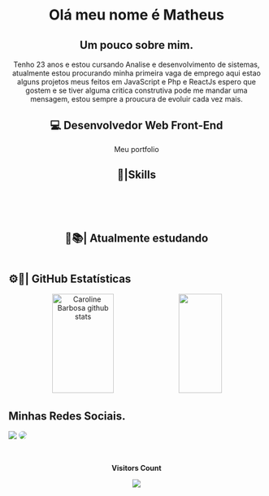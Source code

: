 
<div align="center">  
<h1> Olá meu nome é Matheus</h1>
</div>

<div align="center">
<h2>Um pouco sobre mim.</h2>
<p>
Tenho 23 anos e estou cursando Analise e desenvolvimento de sistemas, atualmente estou procurando minha primeira vaga de emprego
aqui estao alguns projetos meus feitos em JavaScript e Php e ReactJs espero que gostem e se tiver alguma critica construtiva pode me mandar uma mensagem, estou sempre a proucura de evoluir cada vez mais.


</p>

<h2>💻 Desenvolvedor Web Front-End</h1>
    <p>Meu portfolio</p>
   

<h2>🧩|Skills</h2>

</div>
<div  align="center" style="display:inline_block" ><br/>
    <img src="https://img.shields.io/badge/HTML5-E34F26?style=for-the-badge&logo=html5&logoColor=white" alt="">
    <img src="https://img.shields.io/badge/CSS3-1572B6?style=for-the-badge&logo=css3&logoColor=white" alt="">
    <img src="https://img.shields.io/badge/JavaScript-F7DF1E?style=for-the-badge&logo=javascript&logoColor=black" alt="">
    <img src="https://img.shields.io/badge/React-20232A?style=for-the-badge&logo=react&logoColor=61DAFB" alt="">
    <img src="https://img.shields.io/badge/PHP-777BB4?style=for-the-badge&logo=php&logoColor=white" alt="">
        
</div>
<div  align="center" style="display:inline_block" ><br/>
<h2>📝📚| Atualmente estudando</h2>
    <img src="https://img.shields.io/badge/React-20232A?style=for-the-badge&logo=react&logoColor=61DAFB" alt="">
    
 </div>   

<h2>⚙️🔧| GitHub Estatísticas</h2>


<div align="center">  
  <img width="49%" height="195px" src="https://github-readme-stats.vercel.app/api?username=matheusales1&show_icons=true&count_private=true&hide_border=true&title_color=ff91a4&icon_color=ff91a4&text_color=c9d1d9&bg_color=0d1117" alt="Caroline Barbosa github stats" /> 
  <img width="41%" height="195px" src="https://github-readme-stats.vercel.app/api/top-langs/?username=matheusales1&layout=compact&hide_border=true&title_color=ff91a4&text_color=ff91a4&bg_color=0d1117" />
</div>


## Minhas Redes Sociais.

<a href = "mailto:cmp.1a.matheusalesbr@gmail.com"> <img src="https://img.shields.io/badge/-Gmail-%23333?style=for-the-badge&logo=gmail&logoColor=white" target="_blank"></a>
<a href="https://www.linkedin.com/in/matheussalesbr/" target="_blank"><img src="https://img.shields.io/badge/-LinkedIn-%230077B5?style=for-the-badge&logo=linkedin&logoColor=white" style="border-radius: 30px" target="_blank"></a> 
 </div>

<div align="center">
<br><p align="centre"><b>Visitors Count</b></p>  
<p align="center"><img align="center" src="https://profile-counter.glitch.me/{matheusales1}/count.svg" /></p> 
<br>
</div>



